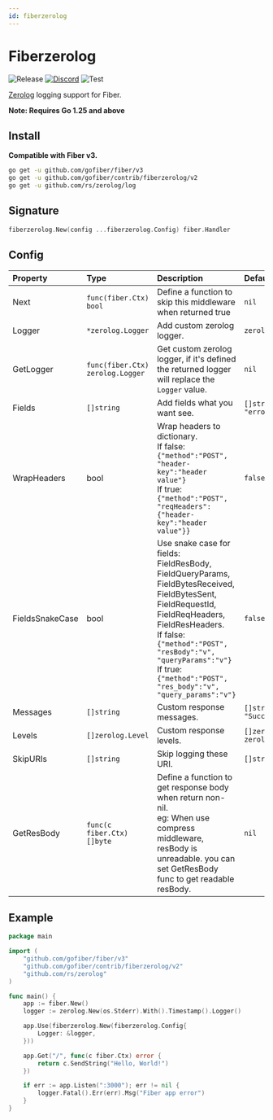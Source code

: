 ```yaml
---
id: fiberzerolog
---
```


# Fiberzerolog

![Release](https://img.shields.io/github/v/tag/gofiber/contrib?filter=fiberzerolog*)
[![Discord](https://img.shields.io/discord/704680098577514527?style=flat&label=%F0%9F%92%AC%20discord&color=00ACD7)](https://gofiber.io/discord)
![Test](https://github.com/gofiber/contrib/workflows/Test%20fiberzerolog/badge.svg)

[Zerolog](https://zerolog.io/) logging support for Fiber.

**Note: Requires Go 1.25 and above**

## Install

**Compatible with Fiber v3.**

```sh
go get -u github.com/gofiber/fiber/v3
go get -u github.com/gofiber/contrib/fiberzerolog/v2
go get -u github.com/rs/zerolog/log
```

## Signature

```go
fiberzerolog.New(config ...fiberzerolog.Config) fiber.Handler
```

## Config

| Property      | Type                           | Description                                                                                                                                                                                                                                                                                 | Default                                                                     |
|:--------------|:-------------------------------|:--------------------------------------------------------------------------------------------------------------------------------------------------------------------------------------------------------------------------------------------------------------------------------------------|:----------------------------------------------------------------------------|
| Next          | `func(fiber.Ctx) bool`              | Define a function to skip this middleware when returned true                                                                                                                                                                                                                                | `nil`                                                                       |
| Logger        | `*zerolog.Logger`               | Add custom zerolog logger.                                                                                                                                                                                                                                                                  | `zerolog.New(os.Stderr).With().Timestamp().Logger()`                                                      |
| GetLogger        | `func(fiber.Ctx) zerolog.Logger`           | Get custom zerolog logger, if it's defined the returned logger will replace the `Logger` value.                                                                                                                                                                                             | `nil`                                                      |
| Fields        | `[]string`                     | Add fields what you want see.                                                                                                                                                                                                                                                               | `[]string{"latency", "status", "method", "url", "error"}`                            |
| WrapHeaders   | bool                           | Wrap headers to dictionary.<br />If false: `{"method":"POST", "header-key":"header value"}`<br />If true: `{"method":"POST", "reqHeaders": {"header-key":"header value"}}`                                                                                                                  | `false` |
| FieldsSnakeCase   | bool                       | Use snake case for fields: FieldResBody, FieldQueryParams, FieldBytesReceived, FieldBytesSent, FieldRequestId, FieldReqHeaders, FieldResHeaders.<br />If false: `{"method":"POST", "resBody":"v", "queryParams":"v"}`<br />If true: `{"method":"POST", "res_body":"v", "query_params":"v"}` | `false` |
| Messages      | `[]string`                     | Custom response messages.                                                                                                                                                                                                                                                                   | `[]string{"Server error", "Client error", "Success"}`                       |
| Levels        | `[]zerolog.Level`              | Custom response levels.                                                                                                                                                                                                                                                                     | `[]zerolog.Level{zerolog.ErrorLevel, zerolog.WarnLevel, zerolog.InfoLevel}` |
| SkipURIs      | `[]string`                     | Skip logging these URI.                                                                                                                                                                                                                                                                     | `[]string{}`                                                                |
| GetResBody    | `func(c fiber.Ctx) []byte`      | Define a function to get response body when return non-nil.<br />eg: When use compress middleware, resBody is unreadable. you can set GetResBody func to get readable resBody.                                                                                                              | `nil` |

## Example

```go
package main

import (
    "github.com/gofiber/fiber/v3"
    "github.com/gofiber/contrib/fiberzerolog/v2"
    "github.com/rs/zerolog"
)

func main() {
    app := fiber.New()
    logger := zerolog.New(os.Stderr).With().Timestamp().Logger()

    app.Use(fiberzerolog.New(fiberzerolog.Config{
        Logger: &logger,
    }))

    app.Get("/", func(c fiber.Ctx) error {
        return c.SendString("Hello, World!")
    })

    if err := app.Listen(":3000"); err != nil {
        logger.Fatal().Err(err).Msg("Fiber app error")
    }
}
```
